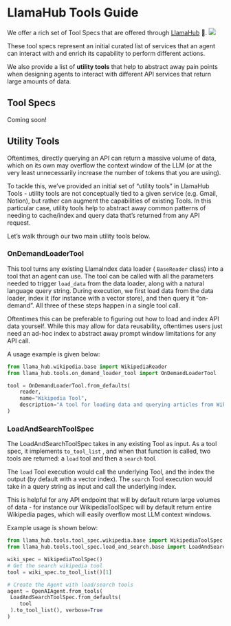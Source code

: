 # LlamaHub Tools Guide

We offer a rich set of Tool Specs that are offered through [LlamaHub](https://llamahub.ai/) 🦙. 
![](/_static/data_connectors/llamahub.png)

These tool specs represent an initial curated list of services that an agent can interact with and enrich its capability to perform different actions. 

We also provide a list of **utility tools** that help to abstract away pain points when designing agents to interact with different API services that return large amounts of data.

## Tool Specs

Coming soon! 

## Utility Tools

Oftentimes, directly querying an API can return a massive volume of data, which on its own may overflow the context window of the LLM (or at the very least unnecessarily increase the number of tokens that you are using). 

To tackle this, we’ve provided an initial set of “utility tools” in LlamaHub Tools - utility tools are not conceptually tied to a given service (e.g. Gmail, Notion), but rather can augment the capabilities of existing Tools. In this particular case, utility tools help to abstract away common patterns of needing to cache/index and query data that’s returned from any API request.

Let’s walk through our two main utility tools below.

### OnDemandLoaderTool

This tool turns any existing LlamaIndex data loader ( `BaseReader` class) into a tool that an agent can use. The tool can be called with all the parameters needed to trigger `load_data` from the data loader, along with a natural language query string. During execution, we first load data from the data loader, index it (for instance with a vector store), and then query it “on-demand”. All three of these steps happen in a single tool call.

Oftentimes this can be preferable to figuring out how to load and index API data yourself. While this may allow for data reusability, oftentimes users just need an ad-hoc index to abstract away prompt window limitations for any API call. 

A usage example is given below:

```python
from llama_hub.wikipedia.base import WikipediaReader
from llama_hub.tools.on_demand_loader_tool import OnDemandLoaderTool

tool = OnDemandLoaderTool.from_defaults(
	reader,
	name="Wikipedia Tool",
	description="A tool for loading data and querying articles from Wikipedia"
)
```

### LoadAndSearchToolSpec

The LoadAndSearchToolSpec takes in any existing Tool as input. As a tool spec, it implements `to_tool_list` , and when that function is called, two tools are returned: a `load` tool and then a `search` tool.

The `load` Tool execution would call the underlying Tool, and the index the output (by default with a vector index). The `search` Tool execution would take in a query string as input and call the underlying index.

This is helpful for any API endpoint that will by default return large volumes of data - for instance our WikipediaToolSpec will by default return entire Wikipedia pages, which will easily overflow most LLM context windows.

Example usage is shown below:

```python
from llama_hub.tools.tool_spec.wikipedia.base import WikipediaToolSpec
from llama_hub.tools.tool_spec.load_and_search.base import LoadAndSearchToolSpec

wiki_spec = WikipediaToolSpec()
# Get the search wikipedia tool
tool = wiki_spec.to_tool_list()[1]

# Create the Agent with load/search tools
agent = OpenAIAgent.from_tools(
 LoadAndSearchToolSpec.from_defaults(
    tool
 ).to_tool_list(), verbose=True
)
```
